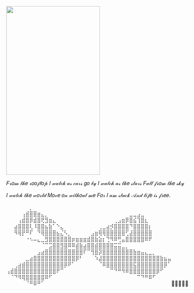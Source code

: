 <body>

 <img src="https://github.com/user-attachments/assets/36d59e7a-8148-40fc-8861-3f8d95d92bb3" width="250" height="450" />

 <p> 𝐹𝓇𝑜𝓂 𝓉𝒽𝑒 𝓇𝑜𝑜𝒻𝓉𝑜𝓅
𝐼 𝓌𝒶𝓉𝒸𝒽 𝒶𝓈 𝒸𝒶𝓇𝓈 𝑔𝑜 𝒷𝓎
𝐼 𝓌𝒶𝓉𝒸𝒽 𝒶𝓈 𝓉𝒽𝑒 𝓈𝓉𝒶𝓇𝓈
𝐹𝒶𝓁𝓁 𝒻𝓇𝑜𝓂 𝓉𝒽𝑒 𝓈𝓀𝓎

𝐼 𝓌𝒶𝓉𝒸𝒽 𝓉𝒽𝑒 𝓌𝑜𝓇𝓁𝒹
𝑀𝑜𝓋𝑒 𝑜𝓃 𝓌𝒾𝓉𝒽𝑜𝓊𝓉 𝓂𝑒
𝐹𝑜𝓇 𝐼 𝒶𝓂 𝓈𝓉𝓊𝒸𝓀
𝒜𝓃𝒹 𝓁𝒾𝒻𝑒 𝒾𝓈 𝒻𝓇𝑒𝑒. </p>

<p> ⠀⠀⠀⠀⠀⠀⡀⠀⠀⠀⠀⠀⠀⠀⠀⠀⠀⠀⠀⠀⠀⠀⠀⠀⠀⠀⠀⠀⠀⠀⠀⠀⠀⠀⠀⠀⠀⠀⠀⠀⠀⠀⠀
⠀⠀⠀⠀⢠⣾⣿⣿⣶⣄⡀⠀⠀⠀⠀⠀⠀⠀⠀⠀⠀⠀⠀⠀⠀⠀⠀⠀⠀⠀⠀⠀⣀⣀⣠⣀⠀⠀⠀⠀⠀⠀⠀
⠀⠀⠀⢠⣾⣿⡿⣾⣿⢟⣻⣶⣄⠀⠀⠀⠀⠀⠀⠀⠀⠀⠀⠀⠀⠀⠀⠀⢀⣠⣶⡿⣿⣮⢹⣿⣆⠀⠀⠀⠀⠀⠀
⠀⠀⣴⣿⣿⣿⢇⠸⣿⣿⣦⣷⠁⠑⣄⠀⠀⠀⠀⠀⠀⠀⠀⠀⢀⣀⣴⡺⣿⣿⣿⣿⠙⣿⣿⣿⣿⡆⠀⠀⠀⠀⠀
⠀⠀⠻⢿⡟⠛⠏⠀⠙⢿⣿⣿⣿⣦⣌⠣⡀⠀⠀⠀⠀⠀⣠⣶⢿⢿⣿⣿⣿⣿⣿⢋⣼⣿⣿⣿⣿⣿⠀⠀⠀⠀⠀
⠀⠀⠀⠀⠀⠐⠢⠤⣄⣀⣻⣿⣿⣿⣿⣿⣿⡶⣶⣶⣶⣾⣿⣷⣵⡆⢙⠻⠿⢛⣤⣿⣿⣿⣿⣿⠿⠟⠀⠀⠀⠀⠀
⠀⠀⠀⠀⠀⠀⠀⠀⠀⠈⠉⣩⣿⣿⣻⣿⠿⠿⣾⣷⣴⣿⣿⣾⣿⣿⣿⣿⣭⣭⣀⡀⠀⠀⠀⠀⠀⠀⠀⠀⠀⠀⠀
⠀⠀⠀⠀⠀⠀⠀⠀⣠⣴⣿⣿⣿⣿⣿⣿⣿⣿⣿⣿⠏⠉⢻⣿⡽⣿⣿⣿⣿⣿⣿⣿⣿⣷⣶⣤⣄⣀⡀⠀⠀⠀⠀
⠀⠀⠀⠀⠀⣀⣴⣿⣿⣿⣿⣿⣿⣿⣿⣿⣿⣿⡿⠃⠀⠀⠀⠱⣼⣿⣿⣿⣿⣿⣿⣿⣿⣿⣿⣿⣿⣿⣿⣿⣷⣦⣤
⠀⠀⢀⣴⣾⣿⣿⣿⣿⣿⣿⣿⣿⣿⣿⡿⠟⠁⠀⠀⠀⠀⠀⠀⠈⠿⣿⣿⣿⣿⣿⣿⣿⣯⣿⣿⣿⣿⣿⣿⣿⡿⠁
⢠⣾⣿⣿⣿⣿⣿⣿⣿⣿⣿⣿⣿⠟⠉⠀⠀⠀⠀⠀⠀⠀⠀⠀⠀⠀⠀⠉⠙⠛⠻⠿⣿⣿⣿⣿⣿⣿⣿⡿⠋⠀⠀
⠀⠈⠙⠻⢿⣿⣿⣿⣿⣿⠿⠋⠀⠀⠀⠀⠀⠀⠀⠀⠀⠀⠀⠀⠀⠀⠀⠀⠀⠀⠀⠀⠀⠀⠉⠙⠛⠿⠋⠀⠀⠀⠀
⠀⠀⠀⠀⠀⠈⠛⠿⠛⠁⠀⠀⠀⠀⠀⠀⠀⠀⠀⠀⠀⠀⠀⠀⠀⠀⠀⠀⠀⠀⠀⠀⠀⠀⠀⠀⠀⠀⠀⠀⠀⠀⠀🎀🤍🎀🎀🎀 </p>

</body>

